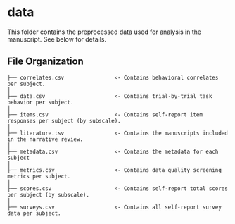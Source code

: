 # data

This folder contains the preprocessed data used for analysis in the manuscript. See below for details.

## File Organization

    ├── correlates.csv                <- Contains behavioral correlates per subject.
    │   
    ├── data.csv                      <- Contains trial-by-trial task behavior per subject.
    │   
    ├── items.csv                     <- Contains self-report item responses per subject (by subscale).
    │   
    ├── literature.tsv                <- Contains the manuscripts included in the narrative review.
    │   
    ├── metadata.csv                  <- Contains the metadata for each subject
    │   
    ├── metrics.csv                   <- Contains data quality screening metrics per subject.
    │   
    ├── scores.csv                    <- Contains self-report total scores per subject (by subscale).
    │   
    ├── surveys.csv                   <- Contains all self-report survey data per subject.